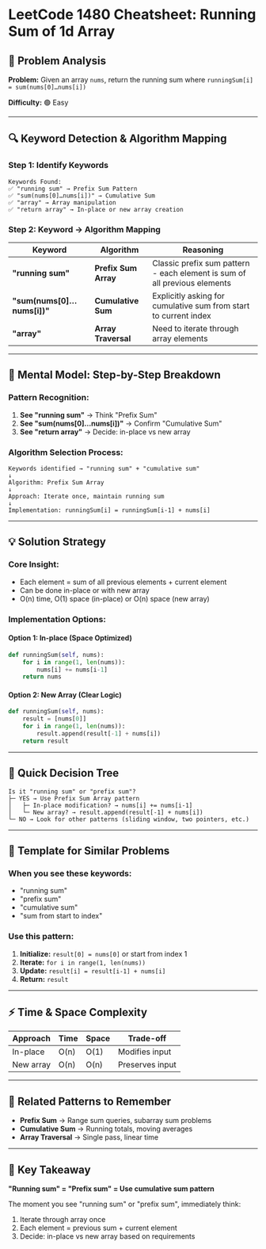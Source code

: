 # LeetCode 1480 Cheatsheet: Running Sum of 1d Array

## 🎯 **Problem Analysis**

**Problem:** Given an array `nums`, return the running sum where `runningSum[i] = sum(nums[0]…nums[i])`

**Difficulty:** 🟢 Easy

---

## 🔍 **Keyword Detection & Algorithm Mapping**

### **Step 1: Identify Keywords**
```
Keywords Found:
✅ "running sum" → Prefix Sum Pattern
✅ "sum(nums[0]…nums[i])" → Cumulative Sum
✅ "array" → Array manipulation
✅ "return array" → In-place or new array creation
```

### **Step 2: Keyword → Algorithm Mapping**
| **Keyword** | **Algorithm** | **Reasoning** |
|-------------|---------------|---------------|
| **"running sum"** | **Prefix Sum Array** | Classic prefix sum pattern - each element is sum of all previous elements |
| **"sum(nums[0]…nums[i])"** | **Cumulative Sum** | Explicitly asking for cumulative sum from start to current index |
| **"array"** | **Array Traversal** | Need to iterate through array elements |

---

## 🧠 **Mental Model: Step-by-Step Breakdown**

### **Pattern Recognition:**
1. **See "running sum"** → Think "Prefix Sum"
2. **See "sum(nums[0]…nums[i])"** → Confirm "Cumulative Sum"
3. **See "return array"** → Decide: in-place vs new array

### **Algorithm Selection Process:**
```
Keywords identified → "running sum" + "cumulative sum"
↓
Algorithm: Prefix Sum Array
↓
Approach: Iterate once, maintain running sum
↓
Implementation: runningSum[i] = runningSum[i-1] + nums[i]
```

---

## 💡 **Solution Strategy**

### **Core Insight:**
- Each element = sum of all previous elements + current element
- Can be done in-place or with new array
- O(n) time, O(1) space (in-place) or O(n) space (new array)

### **Implementation Options:**

#### **Option 1: In-place (Space Optimized)**
```python
def runningSum(self, nums):
    for i in range(1, len(nums)):
        nums[i] += nums[i-1]
    return nums
```

#### **Option 2: New Array (Clear Logic)**
```python
def runningSum(self, nums):
    result = [nums[0]]
    for i in range(1, len(nums)):
        result.append(result[-1] + nums[i])
    return result
```

---

## 🎯 **Quick Decision Tree**

```
Is it "running sum" or "prefix sum"?
├─ YES → Use Prefix Sum Array pattern
│   ├─ In-place modification? → nums[i] += nums[i-1]
│   └─ New array? → result.append(result[-1] + nums[i])
└─ NO → Look for other patterns (sliding window, two pointers, etc.)
```

---

## 📝 **Template for Similar Problems**

### **When you see these keywords:**
- "running sum"
- "prefix sum" 
- "cumulative sum"
- "sum from start to index"

### **Use this pattern:**
1. **Initialize:** `result[0] = nums[0]` or start from index 1
2. **Iterate:** `for i in range(1, len(nums))`
3. **Update:** `result[i] = result[i-1] + nums[i]`
4. **Return:** `result`

---

## ⚡ **Time & Space Complexity**

| **Approach** | **Time** | **Space** | **Trade-off** |
|--------------|----------|-----------|---------------|
| In-place | O(n) | O(1) | Modifies input |
| New array | O(n) | O(n) | Preserves input |

---

## 🔗 **Related Patterns to Remember**

- **Prefix Sum** → Range sum queries, subarray sum problems
- **Cumulative Sum** → Running totals, moving averages
- **Array Traversal** → Single pass, linear time

---

## 🎯 **Key Takeaway**

**"Running sum" = "Prefix sum" = Use cumulative sum pattern**

The moment you see "running sum" or "prefix sum", immediately think:
1. Iterate through array once
2. Each element = previous sum + current element
3. Decide: in-place vs new array based on requirements
